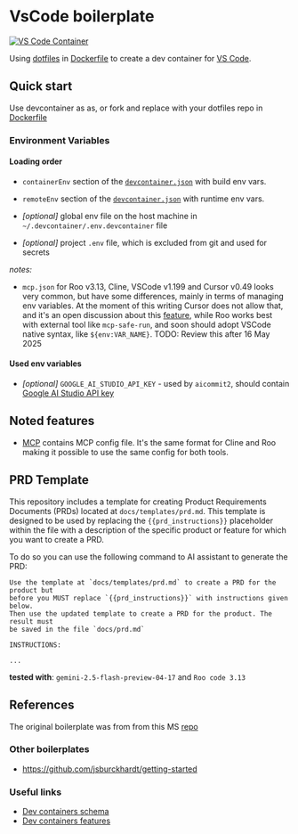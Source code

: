 # VsCode boilerplate

[![VS Code Container](https://img.shields.io/static/v1?label=VS+Code&message=Container&logo=visualstudiocode&color=007ACC&logoColor=007ACC&labelColor=2C2C32)](https://open.vscode.dev/microsoft/vscode)

Using [dotfiles](https://github.com/kvokka/dotfiles/) in [Dockerfile](./.devcontainer/Dockerfile) to create a dev container for [VS Code](https://code.visualstudio.com/).

## Quick start

Use devcontainer as as, or fork and replace with your dotfiles repo in
[Dockerfile](./.devcontainer/Dockerfile)

### Environment Variables

#### Loading order

- `containerEnv` section of the
[`devcontainer.json`](./.devcontainer/devcontainer.json)  with build env vars.

- `remoteEnv` section of the
[`devcontainer.json`](./.devcontainer/devcontainer.json)  with runtime env vars.

- *[optional]* global env file on the host machine in `~/.devcontainer/.env.devcontainer` file

- *[optional]* project `.env` file, which is excluded from git and used for secrets

*notes:*

- `mcp.json` for Roo v3.13, Cline, VSCode v1.199 and Cursor v0.49 looks
very common, but have some differences, mainly in terms of managing env
variables. At the moment of this writing Cursor does not allow that, and it's an
open discussion about this [feature](https://forum.cursor.com/t/resolve-local-environment-variables-in-mcp-server-definitions/79639/12),
while Roo works best with external tool like `mcp-safe-run`, and soon should adopt
VSCode native syntax, like `${env:VAR_NAME}`. TODO: Review this after 16 May 2025

#### Used env variables

- *[optional]* `GOOGLE_AI_STUDIO_API_KEY` - used by `aicommit2`, should contain [Google AI Studio API key](https://aistudio.google.com/app/apikey)

## Noted features

- [MCP](./mcp.json) contains MCP config file. It's the same format for Cline and Roo
making it possible to use the same config for both tools.

## PRD Template

This repository includes a template for creating Product Requirements Documents (PRDs) located at `docs/templates/prd.md`. This template is designed to be used by replacing the `{{prd_instructions}}` placeholder within the file with a description of the specific product or feature for which you want to create a PRD.

To do so you can use the following command to AI assistant to generate the PRD:

```text
Use the template at `docs/templates/prd.md` to create a PRD for the product but
before you MUST replace `{{prd_instructions}}` with instructions given below.
Then use the updated template to create a PRD for the product. The result must
be saved in the file `docs/prd.md`

INSTRUCTIONS:

...
```

**tested with**: `gemini-2.5-flash-preview-04-17` and `Roo code 3.13`

## References

The original boilerplate was from from this MS [repo](https://github.com/microsoft/vscode-remote-try-go)

### Other boilerplates

- <https://github.com/jsburckhardt/getting-started>

### Useful links

- [Dev containers schema](https://containers.dev/implementors/json_reference/)
- [Dev containers features](https://containers.dev/features/)
